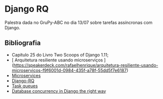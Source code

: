# Django RQ


Palestra dada no GruPy-ABC no dia 13/07 sobre tarefas assíncronas com Django.



## Bibliografia
 - Capítulo 25 do Livro Two Scoops of Django 1.11;
 - [ Arquitetura resiliente usando microserviços ] (https://speakerdeck.com/rafaelhenrique/arquitetura-resiliente-usando-microservicos-f9f6001d-0984-435f-a78f-55dd5f7e6187)
 - [ Microservices ](https://www.martinfowler.com/articles/microservices.html)
 - [Django-RQ](https://github.com/rq/django-rq)
 - [Task queues](https://www.fullstackpython.com/task-queues.html)
 - [ Database concurrency in Django the right way ](https://www.vinta.com.br/blog/2016/database-concurrency-in-django-the-right-way/)
